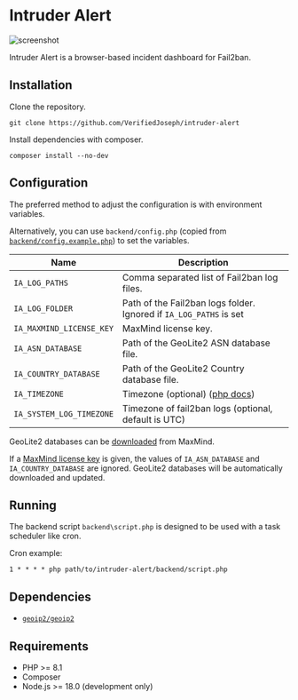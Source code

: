# Intruder Alert
![screenshot](screenshot.png)

Intruder Alert is a browser-based incident dashboard for Fail2ban.

## Installation

Clone the repository.

```
git clone https://github.com/VerifiedJoseph/intruder-alert
```

Install dependencies with composer.

```
composer install --no-dev
```

## Configuration

The preferred method to adjust the configuration is with environment variables.

Alternatively, you can use `backend/config.php` (copied from [`backend/config.example.php`](backend/config.example.php)) to set the variables.

| Name                     | Description                                                                   |
| ------------------------ | ----------------------------------------------------------------------------- |
| `IA_LOG_PATHS`           | Comma separated list of Fail2ban log files.                                   |
| `IA_LOG_FOLDER`          | Path of the Fail2ban logs folder. Ignored if `IA_LOG_PATHS` is set            |
| `IA_MAXMIND_LICENSE_KEY` | MaxMind license key.                                                          |
| `IA_ASN_DATABASE`        | Path of the GeoLite2 ASN database file.                                       |
| `IA_COUNTRY_DATABASE`    | Path of the GeoLite2 Country database file.                                   |
| `IA_TIMEZONE`            | Timezone (optional) ([php docs](https://www.php.net/manual/en/timezones.php)) |
| `IA_SYSTEM_LOG_TIMEZONE` | Timezone of fail2ban logs (optional, default is UTC)                          |

GeoLite2 databases can be [downloaded](https://dev.maxmind.com/geoip/geolite2-free-geolocation-data?lang=en) from MaxMind.

If a [MaxMind license key](https://support.maxmind.com/hc/en-us/articles/4407111582235-Generate-a-License-Key) is given, the values of `IA_ASN_DATABASE` and `IA_COUNTRY_DATABASE` are ignored. GeoLite2 databases will be automatically downloaded and updated.

## Running

The backend script `backend\script.php` is designed to be used with a task scheduler like cron.

Cron example:

`1 * * * * php path/to/intruder-alert/backend/script.php`

## Dependencies
- [`geoip2/geoip2`](https://github.com/maxmind/GeoIP2-php)

## Requirements

- PHP >= 8.1
- Composer
- Node.js >= 18.0 (development only)
